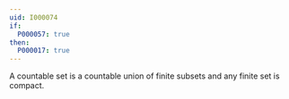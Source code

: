 ```yaml
---
uid: I000074
if:
  P000057: true
then:
  P000017: true
---
```


A countable set is a countable union of finite subsets and any finite set is compact.

